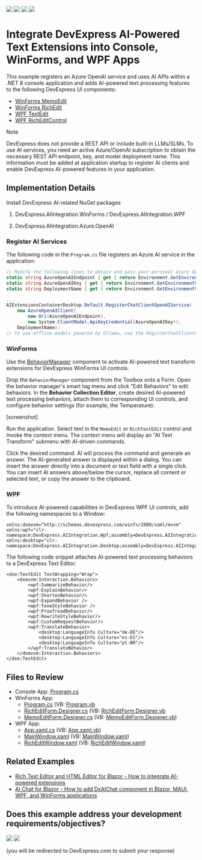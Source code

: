 <!-- default badges list -->
![](https://img.shields.io/endpoint?url=https://codecentral.devexpress.com/api/v1/VersionRange/858218353/24.2.2%2B)
[![](https://img.shields.io/badge/Open_in_DevExpress_Support_Center-FF7200?style=flat-square&logo=DevExpress&logoColor=white)](https://supportcenter.devexpress.com/ticket/details/T1253691)
[![](https://img.shields.io/badge/📖_How_to_use_DevExpress_Examples-e9f6fc?style=flat-square)](https://docs.devexpress.com/GeneralInformation/403183)
[![](https://img.shields.io/badge/💬_Leave_Feedback-feecdd?style=flat-square)](#does-this-example-address-your-development-requirementsobjectives)
<!-- default badges end -->

# Integrate DevExpress AI-Powered Text Extensions into Console, WinForms, and WPF Apps

This example registers an Azure OpenAI service and uses AI APIs within a .NET 8 console application and adds AI-powered text processing features to the following DevExpress UI components:

* [WinForms MemoEdit](https://www.devexpress.com/products/net/controls/winforms/editors/)
* [WinForms RichEdit](https://www.devexpress.com/products/net/controls/winforms/rich_editor/)
* [WPF TextEdit](https://www.devexpress.com/products/net/controls/wpf/editors/)
* [WPF RichEditControl](https://www.devexpress.com/products/net/controls/wpf/rich_editor/)

>[!Note]
> DevExpress does not provide a REST API or include built-in LLMs/SLMs. To use AI services, you need an active Azure/OpenAI subscription to obtain the necessary REST API endpoint, key, and model deployment name. This information must be added at application startup to register AI clients and enable DevExpress AI-powered features in your application.

## Implementation Details

Install DevExpress AI-related NuGet packages

1. DevExpress.AIIntegration.WinForms / DevExpress.AIIntegration.WPF

2. DevExpress.AIIntegration.Azure.OpenAI

### Register AI Services

The following code in the `Program.cs` file registers an Azure AI service in the application:

```cs
// Modify the following lines to obtain and pass your personal Azure OpenAI credentials to the `Register~` method.
static string AzureOpenAIEndpoint { get { return Environment.GetEnvironmentVariable("AZURE_OPENAI_ENDPOINT"); } }
static string AzureOpenAIKey { get { return Environment.GetEnvironmentVariable("AZURE_OPENAI_APIKEY"); } }
static string DeploymentName { get { return Environment.GetEnvironmentVariable("AZURE_OPENAI_DEPLOYMENTNAME"); } }

...
AIExtensionsContainerDesktop.Default.RegisterChatClientOpenAIService(
    new AzureOpenAIClient(
        new Uri(AzureOpenAIEndpoint),
        new System.ClientModel.ApiKeyCredential(AzureOpenAIKey)),
    DeploymentName);
// To use offline models powered by Ollama, use the RegisterChatClientOllamaAIService("http://localhost:11434/api/chat", "llama3.1"); method
```

### WinForms

Use the [BehaviorManager](https://docs.devexpress.com/WindowsForms/DevExpress.Utils.Behaviors.BehaviorManager) component to activate AI-powered text transform extensions for DevExpress WinForms UI controls.

Drop the `BehaviorManager` component from the Toolbox onto a Form. Open the behavior manager's smart tag menu and click "Edit Behaviors" to edit behaviors. In the **Behavior Collection Editor**, create desired AI-powered text processing behaviors, attach them to corresponding UI controls, and configure behavior settings (for example, the Temperature):

[screenshot]

Run the application. Select text in the `MemoEdit` or `RichTextEdit` control and invoke the context menu. The context menu will display an "AI Text Transform" submenu with AI-driven commands.

Click the desired command. AI will process the command and generate an answer. The AI-generated answer is displayed within a dialog. You can insert the answer directly into a document or text field with a single click. You can insert AI answers above/below the cursor, replace all content or selected text, or copy the answer to the clipboard.

### WPF

To introduce AI-powered capabilities in DevExpress WPF UI controls, add the following namespaces to a Window:

```xaml
xmlns:dxmvvm="http://schemas.devexpress.com/winfx/2008/xaml/mvvm"
xmlns:wpf="clr-namespace:DevExpress.AIIntegration.Wpf;assembly=DevExpress.AIIntegration.Wpf.v24.2"
xmlns:desktop="clr-namespace:DevExpress.AIIntegration.Desktop;assembly=DevExpress.AIIntegration.Desktop.v24.2"
```
The following code snippet attaches AI-powered text processing behaviors to a DevExpress Text Editor:

```xaml
<dxe:TextEdit TextWrapping="Wrap">
    <dxmvvm:Interaction.Behaviors>
        <wpf:SummarizeBehavior/>
        <wpf:ExplainBehavior/>
        <wpf:ShortenBehavior/>
        <wpf:ExpandBehavior />
        <wpf:ToneStyleBehavior />
        <wpf:ProofreadBehavior/>
        <wpf:RewriteStyleBehavior/>
        <wpf:CustomRequestBehavior/>
        <wpf:TranslateBehavior>
            <desktop:LanguageInfo Culture="de-DE"/>
            <desktop:LanguageInfo Culture="es-ES"/>
            <desktop:LanguageInfo Culture="pt-BR"/>
        </wpf:TranslateBehavior>
    </dxmvvm:Interaction.Behaviors>
</dxe:TextEdit>
```

## Files to Review

- Console App: [Program.cs](./CS/console-ai-extension/Program.cs)
- WinForms App:
    - [Program.cs](./CS/winforms-ai-extensions/Program.cs) (VB: [Program.vb](./VB/winforms-ai-extensions/Program.vb)
    - [RichEditForm.Designer.cs](./CS/winforms-ai-extensions/RichEditForm.Designer.cs) (VB: [RichEditForm.Designer.vb](./VB/winforms-ai-extensions/RichEditForm.Designer.vb)
    - [MemoEditForm.Designer.cs](./CS/winforms-ai-extensions/MemoEditForm.Designer.cs) (VB: [MemoEditForm.Designer.vb](./VB/winforms-ai-extensions/MemoEditForm.Designer.vb))
- WPF App:
    - [App.xaml.cs](./CS/wpf-ai-extensions/App.xaml.cs) (VB: [App.xaml.vb](./VB/wpf-ai-extensions/App.xaml.vb))
    - [MainWindow.xaml](./CS/wpf-ai-extensions/MainWindow.xaml) (VB: [MainWindow.xaml](./VB/wpf-ai-extensions/MainWindow.xaml))
    - [RichEditWindow.xaml](./CS/wpf-ai-extensions/RichEditWindow.xaml) (VB: [RichEditWindow.xaml](./VB/wpf-ai-extensions/RichEditWindow.xaml))


## Related Examples

- [Rich Text Editor and HTML Editor for Blazor - How to integrate AI-powered extensions]()
- [AI Chat for Blazor - How to add DxAIChat component in Blazor, MAUI, WPF, and WinForms applications](https://github.com/DevExpress-Examples/devexpress-ai-chat-samples)

<!-- feedback -->
## Does this example address your development requirements/objectives?

[<img src="https://www.devexpress.com/support/examples/i/yes-button.svg"/>](https://www.devexpress.com/support/examples/survey.xml?utm_source=github&utm_campaign=winforms-wpf-ai-text-extension&~~~was_helpful=yes) [<img src="https://www.devexpress.com/support/examples/i/no-button.svg"/>](https://www.devexpress.com/support/examples/survey.xml?utm_source=github&utm_campaign=winforms-wpf-ai-text-extension&~~~was_helpful=no)

(you will be redirected to DevExpress.com to submit your response)
<!-- feedback end -->
